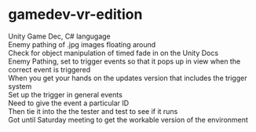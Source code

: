 # gamedev-vr-edition
Unity Game Dec, C# langugage  
Enemy pathing of .jpg images floating around  
Check for object manipulation of timed fade in on the Unity Docs  
Enemy Pathing, set to trigger events so that it pops up in view when the correct event is triggered  
When you get your hands on the updates version that includes the trigger system  
Set up the trigger in general events  
Need to give the event a particular ID  
Then tie it into the the tester and test to see if it runs  
Got until Saturday meeting to get the workable version of the environment  

